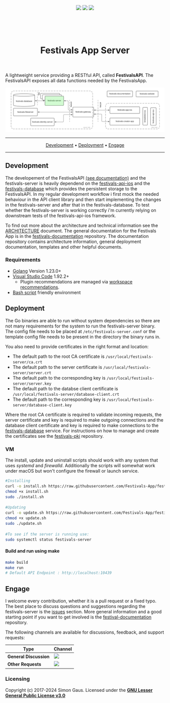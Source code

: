 <p align="center">
   <a href="https://github.com/festivals-app/festivals-server/commits/" title="Last Commit"><img src="https://img.shields.io/github/last-commit/festivals-app/festivals-server?style=flat"></a>
   <a href="https://github.com/festivals-app/festivals-server/issues" title="Open Issues"><img src="https://img.shields.io/github/issues/festivals-app/festivals-server?style=flat"></a>
   <a href="./LICENSE" title="License"><img src="https://img.shields.io/github/license/festivals-app/festivals-server.svg"></a>
</p>

<h1 align="center">
  <br/><br/>
    Festivals App Server
  <br/><br/>
</h1>

A lightweight service providing a RESTful API, called **FestivalsAPI**. The FestivalsAPI exposes all data functions needed by the FestivalsApp.

![Figure 1: Architecture Overview Highlighted](https://github.com/Festivals-App/festivals-documentation/blob/main/images/architecture/overview_server.png "Figure 1: Architecture Overview Highlighted")

<hr/>
<p align="center">
  <a href="#development">Development</a> •
  <a href="#deployment">Deployment</a> •
  <a href="#engage">Engage</a>
</p>
<hr/>

## Development

The developement of the FestivalsAPI [(see documentation)](./DOCUMENTATION.md) and the festivals-server is heavily dependend on the [festivals-api-ios](https://github.com/Festivals-App/festivals-api-ios) and the [festivals-database](https://github.com/Festivals-App/festivals-database) which provides the persistent storage to the FestivalsAPI. In my regular development workflow i first mock the needed behaviour in the API client library and then start implementing the changes in the festivals-server and after that in the festivals-database. To test whether the festivals-server is working correctly i'm currently relying on downstream tests of the festivals-api-ios framework.

To find out more about the architecture and technical information see the [ARCHITECTURE](./ARCHITECTURE.md) document. The general documentation for the Festivals App is in the [festivals-documentation](https://github.com/festivals-app/festivals-documentation) repository. The documentation repository contains architecture information, general deployment documentation, templates and other helpful documents.

### Requirements

- [Golang](https://go.dev/) Version 1.23.0+
- [Visual Studio Code](https://code.visualstudio.com/download) 1.92.2+
  - Plugin recommendations are managed via [workspace recommendations](https://code.visualstudio.com/docs/editor/extension-marketplace#_recommended-extensions).
- [Bash script](https://en.wikipedia.org/wiki/Bash_(Unix_shell)) friendly environment

## Deployment

The Go binaries are able to run without system dependencies so there are not many requirements for the system to run the festivals-server binary.
The config file needs to be placed at `/etc/festivals-server.conf` or the template config file needs to be present in the directory the binary runs in.

You also need to provide certificates in the right format and location:

- The default path to the root CA certificate is          `/usr/local/festivals-server/ca.crt`
- The default path to the server certificate is           `/usr/local/festivals-server/server.crt`
- The default path to the corresponding key is            `/usr/local/festivals-server/server.key`
- The default path to the databse client certificate is   `/usr/local/festivals-server/database-client.crt`
- The default path to the corresponding key is            `/usr/local/festivals-server/database-client.key`

Where the root CA certificate is required to validate incoming requests, the server certificate and key is required to make outgoing connections
and the database client certificate and key is required to make connections to the [festivals-database](https://github.com/Festivals-App/festivals-database) service.
For instructions on how to manage and create the certificates see the [festivals-pki](https://github.com/Festivals-App/festivals-pki) repository.

### VM

The install, update and uninstall scripts should work with any system that uses *systemd* and *firewalld*.
Additionally the scripts will somewhat work under macOS but won't configure the firewall or launch service.

```bash
#Installing
curl -o install.sh https://raw.githubusercontent.com/Festivals-App/festivals-server/main/operation/install.sh
chmod +x install.sh
sudo ./install.sh

#Updating
curl -o update.sh https://raw.githubusercontent.com/Festivals-App/festivals-server/main/operation/update.sh
chmod +x update.sh
sudo ./update.sh

#To see if the server is running use:
sudo systemctl status festivals-server
```

#### Build and run using make

```bash
make build
make run
# Default API Endpoint : http://localhost:10439
```

## Engage

I welcome every contribution, whether it is a pull request or a fixed typo. The best place to discuss questions and suggestions regarding the festivals-server is the [issues](https://github.com/festivals-app/festivals-server/issues/) section. More general information and a good starting point if you want to get involved is the [festival-documentation](https://github.com/Festivals-App/festivals-documentation) repository.

The following channels are available for discussions, feedback, and support requests:

| Type                     | Channel                                                |
| ------------------------ | ------------------------------------------------------ |
| **General Discussion**   | <a href="https://github.com/festivals-app/festivals-documentation/issues/new/choose" title="General Discussion"><img src="https://img.shields.io/github/issues/festivals-app/festivals-documentation/question.svg?style=flat-square"></a> </a>   |
| **Other Requests**    | <a href="mailto:simon.cay.gaus@gmail.com" title="Email me"><img src="https://img.shields.io/badge/email-Simon-green?logo=mail.ru&style=flat-square&logoColor=white"></a>   |

### Licensing

Copyright (c) 2017-2024 Simon Gaus. Licensed under the [**GNU Lesser General Public License v3.0**](./LICENSE)
